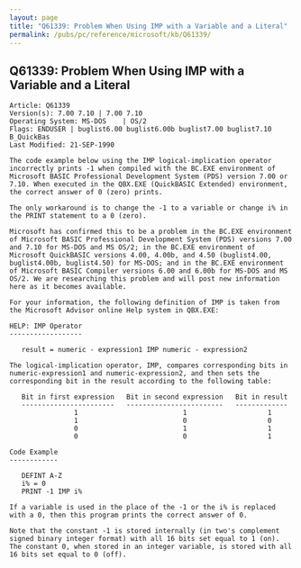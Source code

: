 ```yaml
---
layout: page
title: "Q61339: Problem When Using IMP with a Variable and a Literal"
permalink: /pubs/pc/reference/microsoft/kb/Q61339/
---
```


## Q61339: Problem When Using IMP with a Variable and a Literal

	Article: Q61339
	Version(s): 7.00 7.10 | 7.00 7.10
	Operating System: MS-DOS    | OS/2
	Flags: ENDUSER | buglist6.00 buglist6.00b buglist7.00 buglist7.10 B_QuickBas
	Last Modified: 21-SEP-1990
	
	The code example below using the IMP logical-implication operator
	incorrectly prints -1 when compiled with the BC.EXE environment of
	Microsoft BASIC Professional Development System (PDS) version 7.00 or
	7.10. When executed in the QBX.EXE (QuickBASIC Extended) environment,
	the correct answer of 0 (zero) prints.
	
	The only workaround is to change the -1 to a variable or change i% in
	the PRINT statement to a 0 (zero).
	
	Microsoft has confirmed this to be a problem in the BC.EXE environment
	of Microsoft BASIC Professional Development System (PDS) versions 7.00
	and 7.10 for MS-DOS and MS OS/2; in the BC.EXE environment of
	Microsoft QuickBASIC versions 4.00, 4.00b, and 4.50 (buglist4.00,
	buglist4.00b, buglist4.50) for MS-DOS; and in the BC.EXE environment
	of Microsoft BASIC Compiler versions 6.00 and 6.00b for MS-DOS and MS
	OS/2. We are researching this problem and will post new information
	here as it becomes available.
	
	For your information, the following definition of IMP is taken from
	the Microsoft Advisor online Help system in QBX.EXE:
	
	HELP: IMP Operator
	------------------
	
	   result = numeric - expression1 IMP numeric - expression2
	
	The logical-implication operator, IMP, compares corresponding bits in
	numeric-expression1 and numeric-expression2, and then sets the
	corresponding bit in the result according to the following table:
	
	   Bit in first expression   Bit in second expression   Bit in result
	   -----------------------   ------------------------   -------------
	                1                          1                    1
	                1                          0                    0
	                0                          1                    1
	                0                          0                    1
	
	Code Example
	------------
	
	   DEFINT A-Z
	   i% = 0
	   PRINT -1 IMP i%
	
	If a variable is used in the place of the -1 or the i% is replaced
	with a 0, then this program prints the correct answer of 0.
	
	Note that the constant -1 is stored internally (in two's complement
	signed binary integer format) with all 16 bits set equal to 1 (on).
	The constant 0, when stored in an integer variable, is stored with all
	16 bits set equal to 0 (off).
